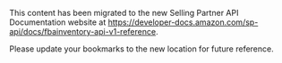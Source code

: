 This content has been migrated to the new Selling Partner API Documentation website at https://developer-docs.amazon.com/sp-api/docs/fbainventory-api-v1-reference.

Please update your bookmarks to the new location for future reference.
